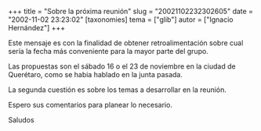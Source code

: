 +++
title = "Sobre la próxima reunión"
slug = "20021102232302605"
date = "2002-11-02 23:23:02"
[taxonomies]
tema = ["glib"]
autor = ["Ignacio Hernández"]
+++

Este mensaje es con la finalidad de obtener retroalimentación sobre cual
sería la fecha más conveniente para la mayor parte del grupo.

<!-- more -->
Las propuestas son el sábado 16 o el 23 de noviembre en la ciudad de
Querétaro, como se habia hablado en la junta pasada.

La segunda cuestión es sobre los temas a desarrollar en la reunión.

Espero sus comentarios para planear lo necesario.

Saludos

